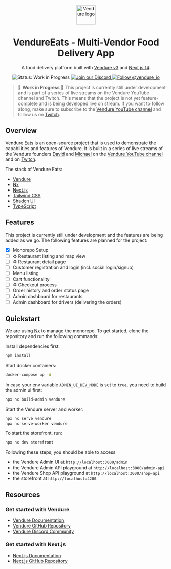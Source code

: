 <p align="center">
  <a href="https://vendure.io">
    <img alt="Vendure logo" height="60" width="auto" src="https://a.storyblok.com/f/192301/252x200/c6608214a9/brand-icon-primary.svg">
  </a>
</p>

<h1 align="center">
  VendureEats - Multi-Vendor Food Delivery App
</h1>
<p align="center">
  A food delivery platform built with <a href="https://vendure.io">Vendure v3</a> and <a href="https://vendure.io">Next.js 14</a>.
</p>

<p align="center">
  <img src="https://img.shields.io/badge/Status-Work_in_progress-blue" alt="Status: Work in Progress" />
  <a href="https://vendure.io/community">
    <img src="https://img.shields.io/badge/join-our%20discord-7289DA.svg" alt="Join our Discord" />
  </a>
  <a href="https://twitter.com/intent/follow?screen_name=vendure_io">
    <img src="https://img.shields.io/twitter/follow/vendure_io" alt="Follow @vendure_io" />
  </a>
</p>

> 🚧 **Work in Progress** 🚧
> This project is currently still under development and is part of a series of live streams on the Vendure YouTube channel and Twitch.
> This means that the project is not yet feature-complete and is being developed live on stream.
> If you want to follow along, make sure to subscribe to the [Vendure YouTube channel](https://www.youtube.com/@vendure_io/streams) and follow us on [Twitch](https://www.twitch.tv/vendure_io).

## Overview

Vendure Eats is an open-source project that is used to demonstrate the capabilities and features of Vendure. It is built in a series of live streams of the Vendure founders [David](https://x.com/dlhck_) and [Michael](https://x.com/michlbrmly) on the [Vendure YouTube channel](https://www.youtube.com/@vendure_io/streams) and on [Twitch](https://www.twitch.tv/vendure_io).

The stack of Vendure Eats:

- [Vendure](https://vendure.io)
- [Nx](https://nx.dev)
- [Next.js](https://nextjs.org)
- [Tailwind CSS](https://tailwindcss.com)
- [Shadcn UI](https://ui.shadcn.com/)
- [TypeScript](https://www.typescriptlang.org)

## Features

This project is currently still under development and the features are being added as we go. The following features are planned for the project:

- [x] Monorepo Setup
- [ ] ♻️ Restaurant listing and map view
- [ ] ♻️ Restaurant detail page
- [ ] Customer registration and login (incl. social login/signup)
- [ ] Menu listing
- [ ] Cart functionality
- [ ] ♻️ Checkout process
- [ ] Order history and order status page
- [ ] Admin dashboard for restaurants
- [ ] Admin dashboard for drivers (delivering the orders)

## Quickstart

We are using [Nx](https://nx.dev) to manage the monorepo. To get started, clone the repository and run the following commands:

Install dependencies first:

```bash
npm install
```

Start docker containers:

```bash
docker-compose up -d
```

In case your env variable `ADMIN_UI_DEV_MODE` is set to `true`, you need to build the admin ui first:

```bash
npx nx build-admin vendure 
```

Start the Vendure server and worker:

```bash
npx nx serve vendure 
npx nx serve-worker vendure 
```

To start the storefront, run:

```bash
npx nx dev storefront 
```

Following these steps, you should be able to access

- the Vendure Admin UI at `http://localhost:3000/admin`
- the Vendure Admin API playground at `http://localhost:3000/admin-api`
- the Vendure Shop API playground at `http://localhost:3000/shop-api`
- the storefront at `http://localhost:4200`.

## Resources

### Get started with Vendure

- [Vendure Documentation](https://docs.vendure.io)
- [Vendure GitHub Repository](https://github.com/vendure-ecommerce/vendure)
- [Vendure Discord Community](https://vendure.io/community)

### Get started with Next.js

- [Next.js Documentation](https://nextjs.org/docs)
- [Next.js GitHub Repository](https://github.com/vercel/next.js)
